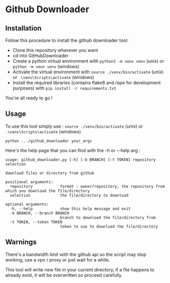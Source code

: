 # Github Downloader

## Installation

Follow this procedure to install the github downloader tool:
- Clone this repository wherever you want
- cd into GitHubDownloader
- Create a python virtual environment with `python3 -m venv venv` (unix) or `python -m venv venv` (windows)
- Activate the virtual environment with `source ./venv/bin/activate` (unix) or `.\venv\Scripts\activate` (windows)
- Install the required libraries (contains flake8 and rope for development purposes) with `pip install -r requirements.txt`

You're all ready to go !

## Usage

To use this tool simply use :
`source ./venv/bin/activate` (unix) or `.\venv\Scripts\activate` (windows)

`python .../github_downloader your_args`

Here's the help page that you can find with the -h or --help arg :
```
usage: github_downloader.py [-h] [-b BRANCH] [-t TOKEN] repository selection

download files or directory from github

positional arguments:
  repository            format : owner/repository, the repository from which you download the file/directory
  selection             the file/directory to download

optional arguments:
  -h, --help            show this help message and exit
  -b BRANCH, --branch BRANCH
                        branch to download the file/directory from
  -t TOKEN, --token TOKEN
                        token to use to download the file/directory
```

## Warnings

There's a bandwidth limit with the github api so the script may stop working, use a vpn / proxy or just wait for a while.

This tool will write new file in your current directory, if a file happens to already exist, it will be overwritten so proceed carefully.

